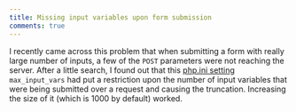 ```yaml
---
title: Missing input variables upon form submission
comments: true
---
```

I recently came across this problem that when submitting a form with really large number of inputs, a few of the `POST` parameters were not reaching the server. After a little search, I found out that this [php.ini setting](http://php.net/manual/en/info.configuration.php#ini.max-input-vars) `max_input_vars` had put a restriction upon the number of input variables that were being submitted over a request and causing the truncation. Increasing the size of it (which is 1000 by default) worked.
